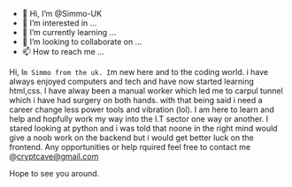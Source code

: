 - 👋 Hi, I’m @Simmo-UK
- 👀 I’m interested in ...
- 🌱 I’m currently learning ...
- 💞️ I’m looking to collaborate on ...
- 📫 How to reach me ...

Hi, I`m Simmo from the uk.
I`m new here and to the coding world. i have always enjoyed computers and tech and have now started learning html,css.
I have alway been a manual worker which led me to carpul tunnel which i have had surgery on both hands.
with that being said i need a career change less power tools and vibration (lol).
I am here to learn and help and hopfully work my way into the I.T sector one way or another.
I stared looking at python and i was told that noone in the right mind would give a noob work on the backend but i would get better luck on the frontend.
Any opportunities or help rquired feel free to contact me @cryptcave@gmail.com 

Hope to see you around.

